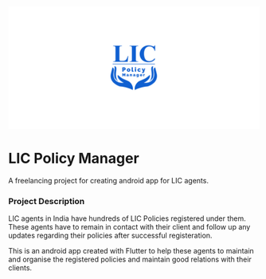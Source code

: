 ![Logo](/readmeFiles/banner.jpg)

# LIC Policy Manager

A freelancing project for creating android app for LIC agents.

### Project Description

LIC agents in India have hundreds of LIC Policies registered under them.
These agents have to remain in contact with their client and follow up any updates regarding their policies after successful registeration.

This is an android app created with Flutter to help these agents to maintain and organise the registered policies and maintain good relations with their clients.
